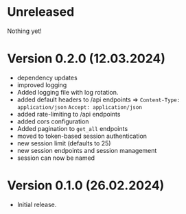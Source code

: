 # Unreleased

Nothing yet!

# Version 0.2.0 (12.03.2024)

- dependency updates
- improved logging
- Added logging file with log rotation.
- added default headers to /api endpoints => `Content-Type: application/json` `Accept: application/json`
- added rate-limiting to /api endpoints
- added cors configuration
- Added pagination to `get_all` endpoints
- moved to token-based session authentication
- new session limit (defaults to 25)
- new session endpoints and session management
- session can now be named

# Version 0.1.0 (26.02.2024)

- Initial release.
